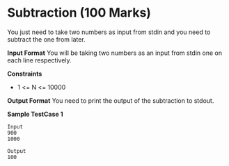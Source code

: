 # Subtraction (100 Marks)

You just need to take two numbers as input from stdin and you need to subtract the one from later.

**Input Format**
You will be taking two numbers as an input from stdin one on each line respectively.

**Constraints**

- 1 <= N <= 10000

**Output Format**
You need to print the output of the subtraction to stdout.

**Sample TestCase 1**

```
Input
900
1000
```

```
Output
100
```
